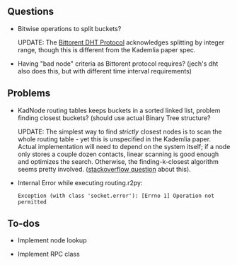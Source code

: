 ## Questions 
      
   - Bitwise operations to split buckets? 
     
     UPDATE: The [Bittorent DHT Protocol](http://www.bittorrent.org/beps/bep_0005.html) acknowledges splitting by integer          range, though this is different from the Kademlia paper spec. 
   
   - Having "bad node" criteria as Bittorent protocol requires? (jech's dht also does this, but with different time interval  requirements) 
   
## Problems

   - KadNode routing tables keeps buckets in a sorted linked list, problem finding closest buckets? (should use actual Binary      Tree structure? 
     
     UPDATE: The simplest way to find _strictly_ closest nodes is to scan the whole routing table - yet this is unspecified in      the Kademlia paper. Actual implementation will need to depend on the system itself; if a node only stores a couple dozen      contacts, linear scanning is good enough and optimizes the search. Otherwise, the finding-k-closest algorithm seems            pretty involved. 
     ([stackoverflow question](https://stackoverflow.com/questions/30654398/implementing-find-node-on-torrent-kademlia-routing-table)           about this). 
     
   
   - Internal Error while executing routing.r2py: 
   
      ```
      Exception (with class 'socket.error'): [Errno 1] Operation not permitted
      ```

## To-dos 

   - Implement node lookup 
 
   - Implement RPC class 
  
